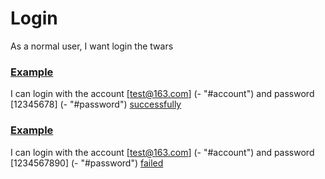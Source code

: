 # Login

As a normal user, I want login the twars

### [Example](- "example1")

I can login with the account [test@163.com] (- "#account") and password [12345678] (- "#password") [successfully](- "c:assert-true=login(#account, #password)")

### [Example](- "example2")

I can login with the account [test@163.com] (- "#account") and password [1234567890] (- "#password") [failed](- "c:assert-false=login(#account, #password)")